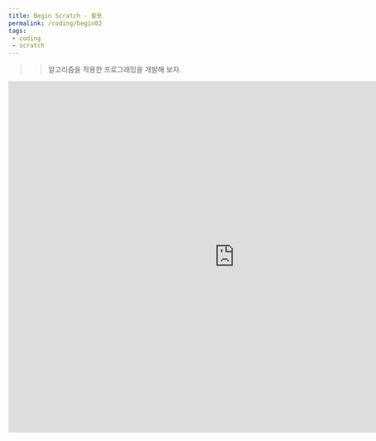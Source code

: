 ```yaml
---
title: Begin Scratch - 활용
permalink: /coding/begin02
tags: 
 - coding
 - scratch
---
```


>> 알고리즘을 적용한 프로그래밍을 개발해 보자.

<iframe src="https://docs.google.com/presentation/d/e/2PACX-1vTZ9rJQRrwOSOL4d-Fe0b0uiyn8Tg5qz1XXa8diMSF-fbjnEGGktLEJYpQk9DEvJUDNniBRmG3PuCMc/embed?start=false&loop=false&delayms=10000" frameborder="0" width="900" height="700" allowfullscreen="true" mozallowfullscreen="true" webkitallowfullscreen="true"></iframe>

<div height="750px;"></div>